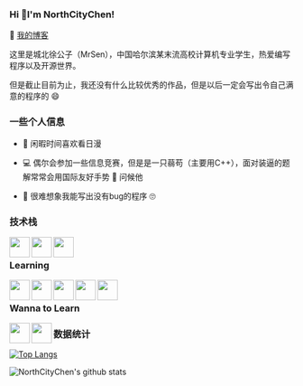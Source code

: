 ### Hi 👋I'm NorthCityChen!

:link: [我的博客](https://grimoire.cn)

这里是城北徐公子（MrSen），中国哈尔滨某末流高校计算机专业学生，热爱编写程序以及开源世界。

但是截止目前为止，我还没有什么比较优秀的作品，但是以后一定会写出令自己满意的程序的 :smile:

### 一些个人信息

- :tada: 闲暇时间喜欢看日漫

- :computer: 偶尔会参加一些信息竞赛，但是是一只蒻苟（主要用C++），面对装逼的题解常常会用国际友好手势 :fu: 问候他

- :bug: 很难想象我能写出没有bug的程序 :roll_eyes:


### 技术栈

<img align="left" width="36px" src="https://cdn.jsdelivr.net/npm/simple-icons@v3/icons/python.svg" />
<img align="left" width="36px" src="https://cdn.jsdelivr.net/npm/simple-icons@v3/icons/cplusplus.svg" />
<img align="left" width="36px" src="https://cdn.jsdelivr.net/npm/simple-icons@v3/icons/acm.svg" />
<br>

### Learning

<img align="left" width="36px" src="https://cdn.jsdelivr.net/npm/simple-icons@v3/icons/java.svg" />
<img align="left" width="36px" src="https://cdn.jsdelivr.net/npm/simple-icons@v3/icons/javascript.svg" />
<img align="left" width="36px" src="https://cdn.jsdelivr.net/npm/simple-icons@v3/icons/node-dot-js.svg" />
<img align="left" width="36px" src="https://cdn.jsdelivr.net/npm/simple-icons@v3/icons/vue-dot-js.svg" />
<img align="left" width="36px" src="https://cdn.jsdelivr.net/npm/simple-icons@v3/icons/mysql.svg" />
<br>

### Wanna to Learn

<img align="left" width="36px" src="https://cdn.jsdelivr.net/npm/simple-icons@v3/icons/dart.svg" />
<img align="left" width="36px" src="https://cdn.jsdelivr.net/npm/simple-icons@v3/icons/redis.svg" />

### 数据统计

[![Top Langs](https://github-readme-stats.vercel.app/api/top-langs/?username=NorthCityChen)](https://github.com/anuraghazra/github-readme-stats) 

![NorthCityChen's github stats](https://github-readme-stats.vercel.app/api?username=NorthCityChen&show_icons=true)
